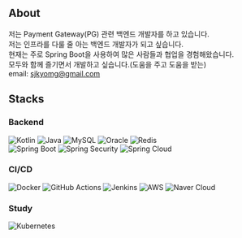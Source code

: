 ## About
 저는 Payment Gateway(PG) 관련 백엔드 개발자를 하고 있습니다.<br>
 저는 인프라를 다룰 줄 아는 백엔드 개발자가 되고 싶습니다.<br>
 현재는 주로 Spring Boot을 사용하여 많은 사람들과 협업을 경험해왔습니다.<br>
 모두와 함께 즐기면서 개발하고 싶습니다.(도움을 주고 도움을 받는)<br>
 email: sjkyomg@gmail.com

## Stacks
  ### Backend
 ![Kotlin](https://img.shields.io/badge/Kotlin-7F52FF?logo=kotlin&logoColor=white&style=flat)
 ![Java](https://img.shields.io/badge/Java-FF6600?logo=OpenJDK&logoColor=white&style=flat)
 ![MySQL](https://img.shields.io/badge/MySQL-4479A1?logo=mysql&logoColor=white&style=flat)
 ![Oracle](https://img.shields.io/badge/Oracle-F80000?logo=oracle&logoColor=white&style=flat)
 ![Redis](https://img.shields.io/badge/Redis-DC382D?logo=redis&logoColor=white&style=flat)
 <br>
 ![Spring Boot](https://img.shields.io/badge/Spring_Boot-6DB33F?logo=spring-boot&logoColor=white&style=flat)
 ![Spring Security](https://img.shields.io/badge/Spring_Security-6DB33F?logo=spring-security&logoColor=white&style=flat)
 ![Spring Cloud](https://img.shields.io/badge/Spring_Cloud-6DB33F?logo=spring&logoColor=white&style=flat)
  <br>

  ### CI/CD
![Docker](https://img.shields.io/badge/Docker-2496ED?logo=docker&logoColor=white&style=flat)
![GitHub Actions](https://img.shields.io/badge/GitHub_Actions-2088FF?logo=github-actions&logoColor=white&style=flat)
![Jenkins](https://img.shields.io/badge/Jenkins-D24939?logo=jenkins&logoColor=white&style=flat)
![AWS](https://img.shields.io/badge/AWS-232F3E?logo=amazon-aws&logoColor=white&style=flat)
![Naver Cloud](https://img.shields.io/badge/Naver_Cloud-1EC800?logo=naver&logoColor=white&style=flat)
  ### Study
![Kubernetes](https://img.shields.io/badge/Kubernetes-326CE5?logo=kubernetes&logoColor=white&style=flat)


 

  




